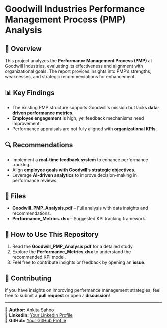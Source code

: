 # Goodwill Industries Performance Management Process (PMP) Analysis

## 📌 Overview
This project analyzes the **Performance Management Process (PMP)** at Goodwill Industries, evaluating its effectiveness and alignment with organizational goals. The report provides insights into PMP’s strengths, weaknesses, and strategic recommendations for enhancement.

## 📊 Key Findings
- The existing PMP structure supports Goodwill's mission but lacks **data-driven performance metrics**.
- **Employee engagement** is high, yet feedback mechanisms need improvement.
- Performance appraisals are not fully aligned with **organizational KPIs**.

## 🔍 Recommendations
- Implement a **real-time feedback system** to enhance performance tracking.
- Align **employee goals with Goodwill’s strategic objectives**.
- Leverage **AI-driven analytics** to improve decision-making in performance reviews.

## 📂 Files
- **Goodwill_PMP_Analysis.pdf** – Full analysis with data insights and recommendations.
- **Performance_Metrics.xlsx** – Suggested KPI tracking framework.

## 🚀 How to Use This Repository
1. Read the **Goodwill_PMP_Analysis.pdf** for a detailed study.
2. Explore the **Performance_Metrics.xlsx** to understand the recommended KPI model.
3. Feel free to contribute insights or feedback by opening an **issue**.

## 🤝 Contributing
If you have insights on improving performance management strategies, feel free to submit a **pull request** or open a **discussion**!

---
📧 **Author:** Ankita Sahoo  
🔗 **LinkedIn:** [Your LinkedIn Profile](#)  
📌 **GitHub:** [Your GitHub Profile](#)
